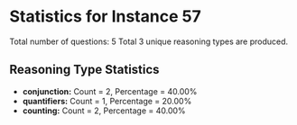 # Statistics for Instance 57
Total number of questions: 5
Total 3 unique reasoning types are produced.
## Reasoning Type Statistics
- **conjunction:** Count = 2, Percentage = 40.00%
- **quantifiers:** Count = 1, Percentage = 20.00%
- **counting:** Count = 2, Percentage = 40.00%
